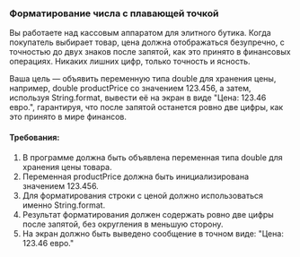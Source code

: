 
### Форматирование числа с плавающей точкой

Вы работаете над кассовым аппаратом для элитного бутика. Когда покупатель выбирает товар, цена должна отображаться безупречно, с точностью до двух знаков после запятой, как это принято в финансовых операциях. Никаких лишних цифр, только точность и ясность.

Ваша цель — объявить переменную типа double для хранения цены, например, double productPrice со значением 123.456, а затем, используя String.format, вывести её на экран в виде "Цена: 123.46 евро.", гарантируя, что после запятой останется ровно две цифры, как это принято в мире финансов.

#### Требования:
1. В программе должна быть объявлена переменная типа double для хранения цены товара.
2. Переменная productPrice должна быть инициализирована значением 123.456.
3. Для форматирования строки с ценой должно использоваться именно String.format.
4. Результат форматирования должен содержать ровно две цифры после запятой, без округления в меньшую сторону. 
5. На экран должно быть выведено сообщение в точном виде: "Цена: 123.46 евро."